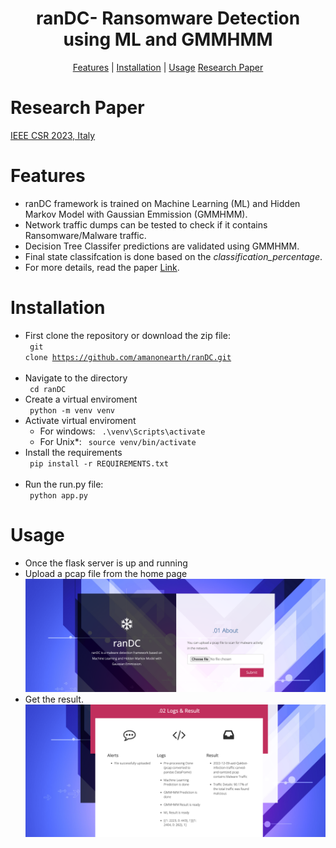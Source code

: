 <h1 align="center">ranDC- Ransomware Detection using ML and GMMHMM</h1>
<p align="center">
  <a href="#features">Features</a> |
  <a href="#installation">Installation</a> |
  <a href="#usage">Usage</a> 
  <a href="#paper">Research Paper</a>
</p>

# Research Paper
<a href="https://ieeexplore.ieee.org/document/10225001">IEEE CSR 2023, Italy</a>

# Features

- ranDC framework is trained on Machine Learning (ML) and Hidden Markov Model with Gaussian Emmission (GMMHMM).
- Network traffic dumps can be tested to check if it contains Ransomware/Malware traffic.
- Decision Tree Classifer predictions are validated using GMMHMM.
- Final state classifcation is done based on the <i>classification_percentage</i>.
- For more details, read the paper <a href="https://ieeexplore.ieee.org/document/10225001">Link</a>.

# Installation
- First clone the repository or download the zip file: <br>
<code> git clone https://github.com/amanonearth/ranDC.git </code><br>
- Navigate to the directory<br>
<code> cd ranDC </code><br>
- Create a virtual enviroment<br>
<code> python -m venv venv </code> <br>
- Activate virtual enviroment<br>
  - For windows:
  <code> .\venv\Scripts\activate </code> <br>
  - For Unix*:
  <code> source venv/bin/activate </code> <br>
- Install the requirements <br>
<code> pip install -r REQUIREMENTS.txt </code> <br>
- Run the run.py file: <br>
<code> python app.py </code>

# Usage
- Once the flask server is up and running<br>
- Upload a pcap file from the home page<br>
<img src="images/upload.png" alt="upload-image"></a>
- Get the result.<br>
<img src="images/result.png" alt="result-image"></a>

